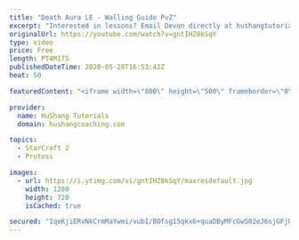 ```yaml
---
title: "Death Aura LE - Walling Guide PvZ"
excerpt: "Interested in lessons? Email Devon directly at hushangtutorials@outlook.com ------------------------------------------------------------------------------------------------------- Want to support HuShang Tutorials directly? Patreon is a website where you can contribute a monthly donation that will help"
originalUrl: https://youtube.com/watch?v=gntIHZ8kSqY
type: video
price: Free
length: PT4M17S
publishedDateTime: 2020-05-28T16:53:42Z
heat: 50

featuredContent: "<iframe width=\"800\" height=\"500\" frameborder=\"0\" src=\"https://www.youtube.com/embed/gntIHZ8kSqY\" allow=\"accelerometer; autoplay; encrypted-media; gyroscope; picture-in-picture\" allowfullscreen></iframe>"

provider:
  name: HuShang Tutorials
  domain: hushangcoaching.com

topics:
  - StarCraft 2
  - Protoss

images:
  - url: https://i.ytimg.com/vi/gntIHZ8kSqY/maxresdefault.jpg
    width: 1280
    height: 720
    isCached: true

secured: "IqeKjiERvNkCrmMaYwmi/vubI/BOfsg15qkx6+quaDByMFcGwS02eJ6sjGFjUkoCIPwEpIZqfJ8odEj9lIXcDUkbkzpg5zqcVJuXVOz8YnfAa8a8EkyAOx8/lNHUnpmtjTeudNr82klVTYVk1s9TSwrje3TfX2EnsH/Is/TwYPSRFakFG0xQduW5KlORQsQ1YWpkmH9ZTJbR3DP0TQOvjAEoGXly1+O0vEeh756Z20bsfHgHF3sUVBxVG5VNMbLrchZeYnbQtt8vvrBr1FqNiBEXvJS6HfiwEmtDCnjWmusBHiFk+C72p46NAyMtRusxLYkDx/pvfebNAVJJy0Mhoc/T7jdGxPxUbGEJ1SjwF+2/8vm0EMugtg/7mMoWeHp/k+LsPcObcUuMCZd+lRUUcMT7IdkAKe/+WKoh6AT92gs=;eoI0U16hz+fDcaBB1qB2wQ=="
---
```


